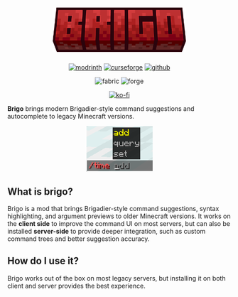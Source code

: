 <h1 align="center">
  <img src=".github/logo.png" alt="brigo thumbnail" width="300">
</h1>

<div align="center">

[![modrinth](https://cdn.jsdelivr.net/npm/@intergrav/devins-badges@3/assets/cozy/available/modrinth_vector.svg)](https://modrinth.com/mod/brigo)
[![curseforge](https://cdn.jsdelivr.net/npm/@intergrav/devins-badges@3/assets/cozy/available/curseforge_vector.svg)](https://www.curseforge.com/minecraft/mc-mods/brigo)
[![github](https://cdn.jsdelivr.net/npm/@intergrav/devins-badges@3/assets/cozy/available/github_vector.svg)](https://github.com/xhyrom/brigo)

![fabric](https://cdn.jsdelivr.net/npm/@intergrav/devins-badges@3/assets/cozy/supported/fabric_vector.svg)
![forge](https://cdn.jsdelivr.net/npm/@intergrav/devins-badges@3/assets/cozy/supported/forge_vector.svg)

[![ko-fi](https://cdn.jsdelivr.net/npm/@intergrav/devins-badges@3/assets/cozy/donate/kofi-singular-alt_vector.svg)](https://ko-fi.com/xhyrom)

</div>

**Brigo** brings modern Brigadier-style command suggestions and autocomplete to legacy Minecraft versions.

<div align="center">
  <img src=".github/gallery/command_time.png" alt="brigo command time">
</div>

## What is brigo?

Brigo is a mod that brings Brigadier-style command suggestions, syntax highlighting, and argument previews to older Minecraft versions.
It works on the **client side** to improve the command UI on most servers, but can also be installed **server-side** to provide deeper integration, such as custom command trees and better suggestion accuracy.

## How do I use it?

Brigo works out of the box on most legacy servers, but installing it on both client and server provides the best experience.
